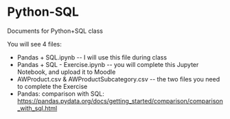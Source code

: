 # Python-SQL
Documents for Python+SQL class

You will see 4 files:
- Pandas + SQL.ipynb -- I will use this file during class
- Pandas + SQL - Exercise.ipynb -- you will complete this Jupyter Notebook, and upload it to Moodle
- AWProduct.csv & AWProductSubcategory.csv -- the two files you need to complete the Exercise
- Pandas: comparison with SQL: https://pandas.pydata.org/docs/getting_started/comparison/comparison_with_sql.html
